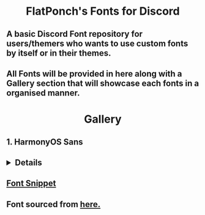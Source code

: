 <p align="center">
    <h1 align="center">FlatPonch's Fonts for Discord</h1>
</p>

## A basic Discord Font repository for users/themers who wants to use custom fonts by itself or in their themes.
## All Fonts will be provided in here along with a Gallery section that will showcase each fonts in a organised manner.
<h1 align="center">Gallery</h1>
<h2 align="left">1. HarmonyOS Sans</h2>
<h2><details>
<p align="left">
<img src="./assets/hmos-1.jpg" width="300"/>
<img src="./assets/hmos-2.jpg" width="300"/>
<img src="./assets/hmos-3.jpg" width="300"/>
<img src="./assets/hmos-4.jpg" width="300"/>
</p>
</details>
</h2>

## [Font Snippet](https://raw.githubusercontent.com/FlatPonch/Vendetta-Fonts/main/HarmonyOS_Sans/HarmonyOS_Sans-font-snippet.json)
## Font sourced from [here.](https://developer.huawei.com/images/download/next/HarmonyOS-Sans.zip)


<!--
template

<h2 align="left">Number. Font name here</h2>
<h2><details>
<p align="left">
<img src="./assets/fontnamehere-1.png" width="300"/>
<img src="./assets/fontnamehere-2.png" width="300"/>
<img src="./assets/fontnamehere-3.png" width="300"/>
<img src="./assets/fontnamehere-4.png" width="300"/>
</p>
</details>
</h2>

## [Font Snippet](https://raw.githubusercontent.com/FlatPonch/Vendetta-Fonts/main/"fontpath"/"fontname"-font-snippet.json)
## Font sourced from [here.](source here)
-->